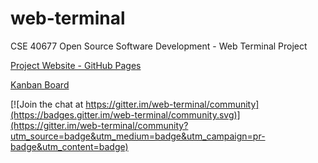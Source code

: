 # web-terminal

CSE 40677 Open Source Software Development -  Web Terminal Project

[Project Website - GitHub Pages](https://danielle-galvao.github.io/web-terminal/)

[Kanban Board](https://opensourcewebterminalproject.atlassian.net)

[![Join the chat at https://gitter.im/web-terminal/community](https://badges.gitter.im/web-terminal/community.svg)](https://gitter.im/web-terminal/community?utm_source=badge&utm_medium=badge&utm_campaign=pr-badge&utm_content=badge)



